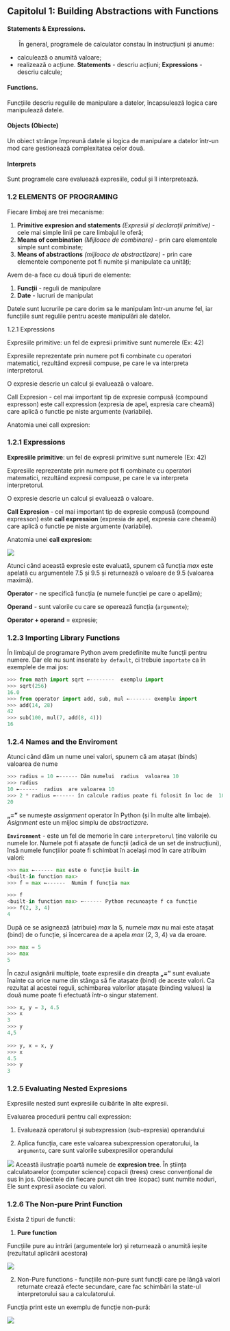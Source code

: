 ## Capitolul 1: Building Abstractions with Functions

#### **Statements & Expressions.**
&nbsp;&nbsp;&nbsp;&nbsp;&nbsp;&nbsp; În general, programele de calculator constau în instrucțiuni și anume:
* calculează o anumită valoare;
* realizează o acțiune.
**Statements** - descriu acțiuni;
**Expressions** - descriu calcule;
#### Functions.
Funcțiile descriu regulile de manipulare a datelor, încapsulează logica care manipulează datele.
#### Objects (Obiecte)
Un obiect strânge împreună datele și logica de manipulare a datelor într-un mod care gestionează complexitatea celor două.
#### Interprets
Sunt programele care evaluează expresiile, codul și îl interpretează.

### 1.2 ELEMENTS OF PROGRAMING
Fiecare limbaj are trei mecanisme:
1.  **Primitive expresion and statements** *(Expresiii și declarații primitive)*  - cele mai simple linii pe care limbajul le oferă;   
2.  **Means of combination** *(Mijloace de combinare)* - prin care elementele simple sunt combinate;
3.  **Means of abstractions** *(mijloace de abstractizare)* - prin care elementele componente pot fi numite și manipulate ca unități;

Avem de-a face cu două tipuri de elemente:
1.  **Funcții** - reguli de manipulare  
2.  **Date** - lucruri de manipulat
    

Datele sunt lucrurile pe care dorim sa le manipulam într-un anume fel, iar funcțiile sunt regulile pentru aceste manipulări ale datelor.

1.2.1 Expressions

Expresiile primitive: un fel de expresii primitive sunt numerele (Ex: 42)

Expresiile reprezentate prin numere pot fi combinate cu operatori matematici, rezultând expresii compuse, pe care le va interpreta interpretorul.

O expresie descrie un calcul și evaluează o valoare.

  

Call Expresion - cel mai important tip de expresie compusă (compound expresson) este call expression (expresia de apel, expresia care cheamă) care aplică o functie pe niste argumente (variabile).

Anatomia unei call expresion:

### 1.2.1 Expressions

**Expresiile primitive**: un fel de expresii primitive sunt numerele (Ex: 42)

Expresiile reprezentate prin numere pot fi combinate cu operatori matematici, rezultând expresii compuse, pe care le va interpreta interpretorul.

O expresie descrie un calcul și evaluează o valoare.

**Call Expresion** - cel mai important tip de expresie compusă (compound expresson) este **call expression** (expresia de apel, expresia care cheamă) care aplică o functie pe niste argumente (variabile).

Anatomia unei **call expresion:**

![](https://lh6.googleusercontent.com/VIjdU8MEw1rxtS-K_j6AjSem79y0u5qvqPxSrwGiqY2CMpiueHfw2tCND1RHfkERxZNcXqqc3C51LiAtKimYDFPEwFItCdFpVl2TL_TQZT1LTfYupVjeCLiBDRNE1Ajla0VpZA4E)

Atunci când această expresie este evaluată, spunem că funcția *max* este apelată cu argumentele 7.5 și 9.5 și returnează o valoare de 9.5 (valoarea maximă).

**Operator** - ne specifică funcția (e numele funcției pe care o apelăm);

**Operand** - sunt valorile cu care se operează funcția (`argumente`);

**Operator + operand** = expresie;

### 1.2.3 Importing Library Functions

În limbajul de programare Python avem predefinite multe funcții pentru numere. Dar ele nu sunt inserate `by default`, ci trebuie `importate` ca în exemplele de mai jos:

```python
>>> from math import sqrt ←--------  exemplu import 
>>> sqrt(256)  
16.0  
>>> from operator import add, sub, mul ←------- exemplu import  
>>> add(14, 28)  
42  
>>> sub(100, mul(7, add(8, 4)))  
16 
```

### 1.2.4 Names and the Enviroment

Atunci când dăm un nume unei valori, spunem că am atașat (binds) valoarea de nume
```python
>>> radius = 10 ←------ Dăm numelui  radius  valoarea 10  
>>> radius  
10 ←------  radius  are valoarea 10  
>>> 2 * radius ←------ în calcule radius poate fi folosit în loc de  10  
20
```
**„=”** se numește *assignment* operator în Python (și în multe alte limbaje). *Asignment* este un mijloc simplu de *abstractizare*.

**`Environment`**  - este un fel de memorie în care `interpretorul` ține valorile cu numele lor. Numele pot fi atașate de funcții (adică de un set de instrucțiuni), însă numele funcțiilor poate fi schimbat în același mod în care atribuim valori:
```python
>>> max ←------ max este o funcție built-in  
<built-in function max>
>>> f = max ←------  Numim f funcția max

>>> f  
<built-in function max> ←------ Python recunoaște f ca funcție  
>>> f(2, 3, 4)  
4
```

După ce se asignează (atribuie) *max* la 5, numele *max* nu mai este atașat (bind) de o funcție, și încercarea de a apela *max* (2, 3, 4) va da eroare.
```python
>>> max = 5  
>>> max  
5
```
În cazul asignării multiple, toate expresiile din dreapta **„=”** sunt evaluate înainte ca orice nume din stânga să fie atașate (bind) de aceste valori. Ca rezultat al acestei reguli, schimbarea valorilor atașate (binding values) la două nume poate fi efectuată într-o singur statement.
```python
>>> x, y = 3, 4.5  
>>> x  
3  
>>> y  
4,5  
  
>>> y, x = x, y  
>>> x  
4.5  
>>> y  
3
```
###   1.2.5 Evaluating Nested Expresions

Expresiile nested sunt expresiile cuibărite în alte expresii.

Evaluarea procedurii pentru call expression:

1.  Evaluează operatorul și subexpression (sub-expresia) operandului
    
2.  Aplica funcția, care este valoarea subexpression operatorului, la `argumente`, care sunt valorile subexpresiilor operandului

![](https://lh5.googleusercontent.com/plJF0requS-cr91_189egO4RXzl8fm1xBdoH44zdN2GtonXrG_3_6EUvg0ViWOx7UvhICZg0AcEFE-zwOWSYkvLQqQbtB3-Xic5r4dw55qsJk4i8UufXIdathBoCxyyNJeuaYURU)
Această ilustrație poartă numele de **expresion tree**. În știința calculatoarelor (computer science) copacii (trees) cresc convențional de sus în jos. Obiectele din fiecare punct din tree (copac) sunt numite noduri, Ele sunt expresii asociate cu valori.

### 1.2.6 The Non-pure Print Function

Exista 2 tipuri de functii:

1. **Pure function**
    

Funcțiile pure au intrări (argumentele lor) și returnează o anumită ieșite (rezultatul aplicării acestora)

![](https://lh3.googleusercontent.com/bTp1Q6YPryAq_PbG4wzpjACWp8rPyI-aLhmuHGAreQhFiJYa4GVc8GEIK_VrhVs7Ya_6KfQJKMWNxSix5rYvVyN2J2Fxaeyvyqnyd4z0vnFMmlJXlTdmnJTj4QHTfOU2YfNsXUxn)

  

2.  Non-Pure functions - funcțiile non-pure sunt funcții care pe lângă valori returnate crează efecte secundare, care fac schimbări la state-ul interpretorului sau a calculatorului.
    

Funcția print este un exemplu de funcție non-pură:

![](https://lh6.googleusercontent.com/uJB8nFukCgQdxUvFT-rfVC7h5TPb2MWO30bwhVnEIGmFASygBMgMc_GWAAAkAmJcaN2lbxvaWH0wMGsmzzzxQZBqFJoa5A9OQP5s5YpLE0qmtYtfeYC1gUEVO8SvleTptJPTXJuq)
<!--stackedit_data:
eyJoaXN0b3J5IjpbLTM4MzQ4NjI4OCwtNTY4ODI4MjksMTUyNT
k2ODQ2MywtMjA4ODc0NjYxMl19
-->